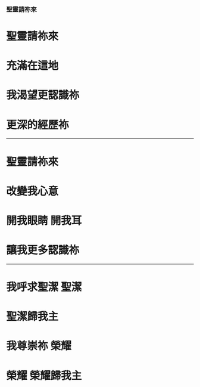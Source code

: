 
### 聖靈請祢來  

# 聖靈請祢來
# 充滿在這地
# 我渴望更認識祢
# 更深的經歷祢

---

# 聖靈請祢來
# 改變我心意
# 開我眼睛 開我耳
# 讓我更多認識祢

---

# 我呼求聖潔 聖潔
# 聖潔歸我主
# 我尊崇祢 榮耀
# 榮耀 榮耀歸我主
